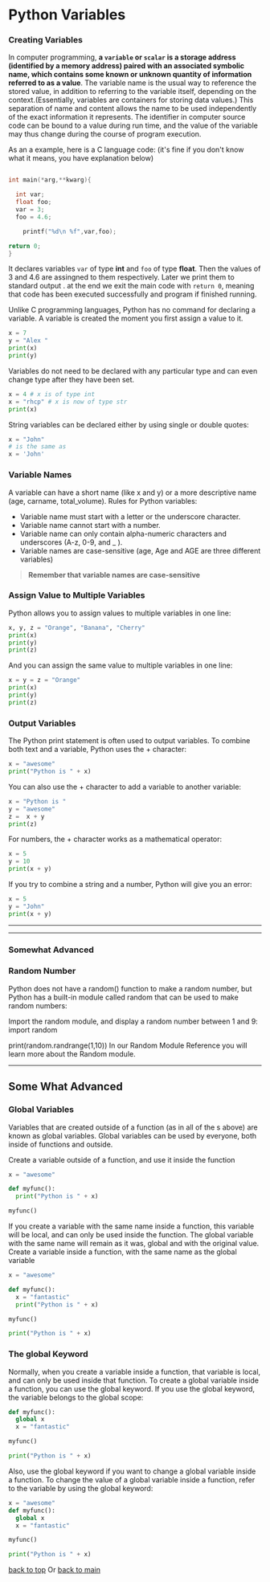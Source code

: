 # Python Variables

### Creating Variables

In computer programming, __a `variable` or `scalar` is a storage address (identified by a memory address) paired with an associated symbolic name, which contains some known or unknown quantity of information referred to as a value__. The variable name is the usual way to reference the stored value, in addition to referring to the variable itself, depending on the context.(Essentially, variables are containers for storing data values.) This separation of name and content allows the name to be used independently of the exact information it represents. The identifier in computer source code can be bound to a value during run time, and the value of the variable may thus change during the course of program execution.

As an a example, here is a C language code: (it's fine if you don't know what it means, you have explanation below)

```c

int main(*arg,**kwarg){

  int var;
  float foo;
  var = 3;
  foo = 4.6;

    printf("%d\n %f",var,foo);

return 0;
}

```
It declares variables `var` of type __int__ and `foo` of type __float__. Then the values of 3 and 4.6 are assingned to them respectively. Later we print them to standard output . at the end we exit the main code with `return 0`, meaning that code has been executed successfully and program if finished running.

Unlike C programming languages, Python has no command for declaring a variable. A variable is created the moment you first assign a value to it.

```py
x = 7
y = "Alex "
print(x)
print(y)
```

Variables do not need to be declared with any particular type and can even change type after they have been set.

```py
x = 4 # x is of type int
x = "rhcp" # x is now of type str
print(x)
```

String variables can be declared either by using single or double quotes:

```py
x = "John"
# is the same as
x = 'John'
```

### Variable Names

A variable can have a short name (like x and y) or a more descriptive name (age, carname, total_volume). Rules for Python variables:
- Variable name must start with a letter or the underscore character.
- Variable name cannot start with a number.
- Variable name can only contain alpha-numeric characters and underscores (A-z, 0-9, and _ ).
- Variable names are case-sensitive (age, Age and AGE are three different variables)

> **Remember that variable names are case-sensitive**

### Assign Value to Multiple Variables

Python allows you to assign values to multiple variables in one line:

```py
x, y, z = "Orange", "Banana", "Cherry"
print(x)
print(y)
print(z)
```

And you can assign the same value to multiple variables in one line:

```py
x = y = z = "Orange"
print(x)
print(y)
print(z)
```

### Output Variables

The Python print statement is often used to output variables.
To combine both text and a variable, Python uses the + character:

```py
x = "awesome"
print("Python is " + x)
```

You can also use the + character to add a variable to another variable:

```py
x = "Python is "
y = "awesome"
z =  x + y
print(z)
```

For numbers, the + character works as a mathematical operator:
```py
x = 5
y = 10
print(x + y)
```

If you try to combine a string and a number, Python will give you an error:

```py
x = 5
y = "John"
print(x + y)
```
---
---

### Somewhat Advanced
### Random Number

Python does not have a random() function to make a random number, but Python has a built-in module called random that can be used to make random numbers:

Import the random module, and display a random number between 1 and 9:
import random

print(random.randrange(1,10))
In our Random Module Reference you will learn more about the Random module.

---

## Some What Advanced
### Global Variables

Variables that are created outside of a function (as in all of the s above) are known as global variables.
Global variables can be used by everyone, both inside of functions and outside.

Create a variable outside of a function, and use it inside the function

```py
x = "awesome"

def myfunc():
  print("Python is " + x)

myfunc()
```

If you create a variable with the same name inside a function, this variable will be local, and can only be used inside the function. The global variable with the same name will remain as it was, global and with the original value.
Create a variable inside a function, with the same name as the global variable

```py
x = "awesome"

def myfunc():
  x = "fantastic"
  print("Python is " + x)

myfunc()

print("Python is " + x)
```

### The global Keyword

Normally, when you create a variable inside a function, that variable is local, and can only be used inside that function.
To create a global variable inside a function, you can use the global keyword.
If you use the global keyword, the variable belongs to the global scope:

```py
def myfunc():
  global x
  x = "fantastic"

myfunc()

print("Python is " + x)
```
Also, use the global keyword if you want to change a global variable inside a function.
To change the value of a global variable inside a function, refer to the variable by using the global keyword:

```py
x = "awesome"
def myfunc():
  global x
  x = "fantastic"

myfunc()

print("Python is " + x)
```


[back to top](#python-syntax)
Or
[back to main](../README.md)